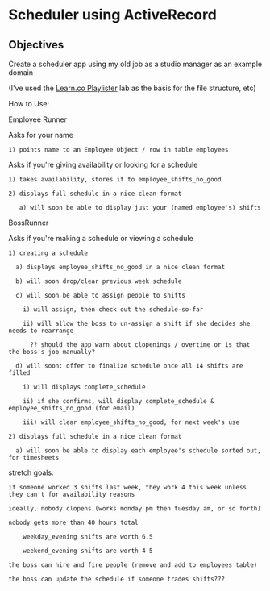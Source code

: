 # Scheduler using ActiveRecord

## Objectives

Create a scheduler app using my old job as a studio manager as an example domain
    
(I've used the <a href="https://github.com/learn-co-students/playlister-on-activerecord-web-0916">Learn.co Playlister</a> lab as the basis for the file structure, etc) 


How to Use: 

Employee Runner
  
  Asks for your name

    1) points name to an Employee Object / row in table employees

  Asks if you're giving availability or looking for a schedule

    1) takes availability, stores it to employee_shifts_no_good 
    
    2) displays full schedule in a nice clean format 

       a) will soon be able to display just your (named employee's) shifts 


BossRunner

  Asks if you're making a schedule or viewing a schedule

    1) creating a schedule 

      a) displays employee_shifts_no_good in a nice clean format 
      
      b) will soon drop/clear previous week schedule
      
      c) will soon be able to assign people to shifts 

        i) will assign, then check out the schedule-so-far
            
        ii) will allow the boss to un-assign a shift if she decides she needs to rearrange 

          ?? should the app warn about clopenings / overtime or is that the boss's job manually?

      d) will soon: offer to finalize schedule once all 14 shifts are filled 

        i) will displays complete_schedule

        ii) if she confirms, will display complete_schedule & employee_shifts_no_good (for email)

        iii) will clear employee_shifts_no_good, for next week's use 
  
    2) displays full schedule in a nice clean format 

      a) will soon be able to display each employee's schedule sorted out, for timesheets
 



stretch goals:

    if someone worked 3 shifts last week, they work 4 this week unless they can't for availability reasons 

    ideally, nobody clopens (works monday pm then tuesday am, or so forth)

    nobody gets more than 40 hours total

        weekday_evening shifts are worth 6.5 

        weekend_evening shifts are worth 4-5 

    the boss can hire and fire people (remove and add to employees table)

    the boss can update the schedule if someone trades shifts??? 